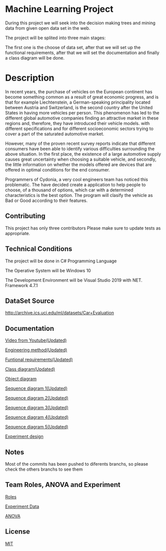 # Machine Learning Project
During this project we will seek into the decision making trees and mining data from given open data set in the web.

The project will be splited into three main stages:

The first one is the choose of data set, after that we will set up the functional requirements, after that we will set the documentation and finally a class diagram will be done.

# Description
In recent years, the purchase of vehicles on the European continent has become something common as a result of great economic progress, and is that for example Liechtenstein, a German-speaking principality located between Austria and Switzerland, is the second country after the United States in having more vehicles per person. This phenomenon has led to the different global automotive companies finding an attractive market in these regions and, therefore, they have introduced their vehicle models. with different specifications and for different socioeconomic sectors trying to cover a part of the saturated automotive market.

However, many of the proven recent survey reports indicate that different consumers have been able to identify various difficulties surrounding the above situation. In the first place, the existence of a large automotive supply causes great uncertainty when choosing a suitable vehicle, and secondly, the little information on whether the models offered are devices that are offered in optimal conditions for the end consumer.

Programmers of Cydonia, a very cool engineers team has noticed this problematic. The have decided create a application to help people to choose, of a thousand of options, which car with a determined characteristics is the best option. The program will clasify the vehicle as Bad or Good according to their features.

## Contributing
This project has only three contributors
Please make sure to update tests as appropriate.

## Technical Conditions
The project will be done in C# Programming Language

The Operative System will be  Windows 10

The Development Environment will be Visual Studio 2019 with NET. Framework 4.7.1

## DataSet Source
http://archive.ics.uci.edu/ml/datasets/Car+Evaluation

## Documentation

[Video from Youtube(Updated)](https://www.youtube.com/watch?v=xLqYda4r4mU&feature=youtu.be)

[Engineering method(Updated)](https://github.com/AnotherEngineerHere/machine-learning-capstone-project/blob/master/Capstone/Documentation/Metodo%20de%20la%20Ingenieria.pdf)

[Funtional requirements(Updated)](https://github.com/AnotherEngineerHere/machine-learning-capstone-project/blob/master/Capstone/Documentation/Requerimientos.pdf)

[Class diagram(Updated)](https://github.com/AnotherEngineerHere/machine-learning-capstone-project/blob/master/Capstone/Documentation/Diagrama.png)

[Object diagram](https://github.com/AnotherEngineerHere/machine-learning-capstone-project/blob/master/Capstone/Documentation/ObjectDiagram.png)

[Sequence diagram 1(Updated)](https://github.com/AnotherEngineerHere/machine-learning-capstone-project/blob/master/Capstone/Documentation/SequenceDiagram1.png)

[Sequence diagram 2(Updated)](https://github.com/AnotherEngineerHere/machine-learning-capstone-project/blob/master/Capstone/Documentation/Sequence_Diagram2.png)

[Sequence diagram 3(Updated)](https://github.com/AnotherEngineerHere/machine-learning-capstone-project/blob/master/Capstone/Documentation/Sequence_Diagram3.png)

[Sequence diagram 4(Updated)](https://github.com/AnotherEngineerHere/machine-learning-capstone-project/blob/master/Capstone/Documentation/Sequence_Diagram4.jpg)

[Sequence diagram 5(Updated)](https://github.com/AnotherEngineerHere/machine-learning-capstone-project/blob/master/Capstone/Documentation/Sequence_Diagram5.jpg)

[Experiment design](https://github.com/AnotherEngineerHere/machine-learning-capstone-project/blob/master/Capstone/Documentation/Dise%C3%B1o%20de%20Experimento.pdf)

## Notes
Most of the commits has been pushed to diferents branchs, so please check the others branchs to see them 

## Team Roles, ANOVA and Experiment

[Roles](https://github.com/AnotherEngineerHere/machine-learning-capstone-project/blob/master/Capstone/Documentation/Roles.pdf)

[Experiment Data](https://github.com/AnotherEngineerHere/machine-learning-capstone-project/blob/master/Capstone/Capstone/Data/exp.csv)

[ANOVA](https://github.com/AnotherEngineerHere/machine-learning-capstone-project/blob/master/Capstone/Documentation/ANOVA.xlsx)


## License
[MIT](https://choosealicense.com/licenses/mit/)
